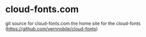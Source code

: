cloud-fonts.com
===============

git source for cloud-fonts.com the home site for the cloud-fonts (https://github.com/vernnobile/cloud-fonts)
